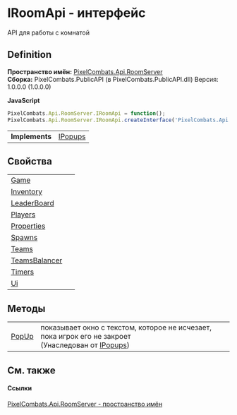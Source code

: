 # IRoomApi - интерфейс


API для работы с комнатой



## Definition
**Пространство имён:** <a href="c9bc8f2a-0186-2d92-afcf-bc1871171a49">PixelCombats.Api.RoomServer</a>  
**Сборка:** PixelCombats.PublicAPI (в PixelCombats.PublicAPI.dll) Версия: 1.0.0.0 (1.0.0.0)

**JavaScript**
``` JavaScript
PixelCombats.Api.RoomServer.IRoomApi = function();
PixelCombats.Api.RoomServer.IRoomApi.createInterface('PixelCombats.Api.RoomServer.IRoomApi');
```

<table><tr><td><strong>Implements</strong></td><td><a href="51245936-bd03-7725-5fa1-13dca39b20f5">IPopups</a></td></tr>
</table>



## Свойства
<table>
<tr>
<td><a href="2260e5d4-a63f-7b71-fff0-c628780f8e6d">Game</a></td>
<td> </td></tr>
<tr>
<td><a href="bb19f573-3427-084a-1835-93d22f90a58b">Inventory</a></td>
<td> </td></tr>
<tr>
<td><a href="c4a74d4a-d103-ca1d-1ebb-5f9bff80e9e1">LeaderBoard</a></td>
<td> </td></tr>
<tr>
<td><a href="686a3fb1-d579-fb60-a4e8-1bd20531dbc8">Players</a></td>
<td> </td></tr>
<tr>
<td><a href="4840fa8e-8502-8d19-c16b-e1e5ca403467">Properties</a></td>
<td> </td></tr>
<tr>
<td><a href="7eed0b33-eb71-701a-4718-e7fbd12cccc5">Spawns</a></td>
<td> </td></tr>
<tr>
<td><a href="0295e8b4-6543-81ae-2421-62cdbc625f4b">Teams</a></td>
<td> </td></tr>
<tr>
<td><a href="5a5f73bd-d120-3bb1-957d-300a498435c9">TeamsBalancer</a></td>
<td> </td></tr>
<tr>
<td><a href="15bdab4a-4d96-ffa5-4bee-9c5a427408d9">Timers</a></td>
<td> </td></tr>
<tr>
<td><a href="c91b3581-0fa9-859f-18a0-9840009ccb1e">Ui</a></td>
<td> </td></tr>
</table>

## Методы
<table>
<tr>
<td><a href="85193c60-bd16-38d1-73a7-5933818ca06d">PopUp</a></td>
<td>показывает окно с текстом, которое не исчезает, пока игрок его не закроет<br />(Унаследован от <a href="51245936-bd03-7725-5fa1-13dca39b20f5">IPopups</a>)</td></tr>
</table>

## См. также


#### Ссылки
<a href="c9bc8f2a-0186-2d92-afcf-bc1871171a49">PixelCombats.Api.RoomServer - пространство имён</a>  

